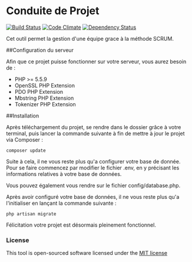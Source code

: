 # Conduite de Projet

[![Build Status](https://travis-ci.org/hardwork2015/cdp.svg?branch=dev)](https://travis-ci.org/hardwork2015/cdp)
[![Code Climate](https://codeclimate.com/github/hardwork2015/cdp/badges/gpa.svg)](https://codeclimate.com/github/hardwork2015/cdp)
[![Dependency Status](https://www.versioneye.com/user/projects/5625452636d0ab0019000bd4/badge.svg?style=flat)](https://www.versioneye.com/user/projects/5625452636d0ab0019000bd4)

Cet outil permet la gestion d'une équipe grace à la méthode SCRUM.

##Configuration du serveur

Afin que ce projet puisse fonctionner sur votre serveur, vous aurez besoin de  :

- PHP >= 5.5.9
- OpenSSL PHP Extension
- PDO PHP Extension
- Mbstring PHP Extension
- Tokenizer PHP Extension

##Installation

Après téléchargement du projet, se rendre dans le dossier grâce à votre terminal, puis lancer la commande suivante à fin de mettre à jour le projet via Composer :

    composer update

Suite à cela, il ne vous reste plus qu'a configurer votre base de donnée.
Pour se faire commencez par modifier le fichier .env, en y précisant les informations relatives à votre base de données.

Vous pouvez également vous rendre sur le fichier config/database.php.

Après avoir configuré votre base de données, il ne vous reste plus qu'a l'initialiser en lançant la commande suivante :

    php artisan migrate

Félicitation votre projet est désormais pleinement fonctionnel.


### License

This tool is open-sourced software licensed under the [MIT license](http://opensource.org/licenses/MIT)